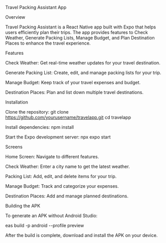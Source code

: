Travel Packing Assistant App

Overview

Travel Packing Assistant is a React Native app built with Expo that helps users efficiently plan their trips. The app provides features to Check Weather, Generate Packing Lists, Manage Budget, and Plan Destination Places to enhance the travel experience.

Features

Check Weather: Get real-time weather updates for your travel destination.

Generate Packing List: Create, edit, and manage packing lists for your trip.

Manage Budget: Keep track of your travel expenses and budget.

Destination Places: Plan and list down multiple travel destinations.

Installation

Clone the repository:
git clone https://github.com/yourusername/travelapp.git
cd travelapp

Install dependencies:
npm install

Start the Expo development server:
npx expo start

Screens

Home Screen: Navigate to different features.

Check Weather: Enter a city name to get the latest weather.

Packing List: Add, edit, and delete items for your trip.

Manage Budget: Track and categorize your expenses.

Destination Places: Add and manage planned destinations.

Building the APK

To generate an APK without Android Studio:

eas build -p android --profile preview

After the build is complete, download and install the APK on your device.
